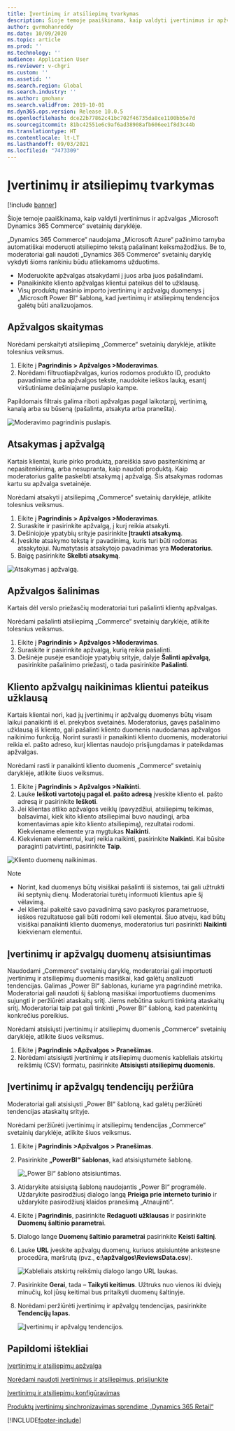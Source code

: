 ```yaml
---
title: Įvertinimų ir atsiliepimų tvarkymas
description: Šioje temoje paaiškinama, kaip valdyti įvertinimus ir apžvalgas „Microsoft Dynamics 365 Commerce“ svetainių daryklėje.
author: gvrmohanreddy
ms.date: 10/09/2020
ms.topic: article
ms.prod: ''
ms.technology: ''
audience: Application User
ms.reviewer: v-chgri
ms.custom: ''
ms.assetid: ''
ms.search.region: Global
ms.search.industry: ''
ms.author: gmohanv
ms.search.validFrom: 2019-10-01
ms.dyn365.ops.version: Release 10.0.5
ms.openlocfilehash: dce22b77862c41bc702f46735da8ce1100bb5e7d
ms.sourcegitcommit: 81bc42551e6c9af6ad38908afb606ee1f8d3c44b
ms.translationtype: HT
ms.contentlocale: lt-LT
ms.lasthandoff: 09/03/2021
ms.locfileid: "7473309"
---
```

# <a name="manage-ratings-and-reviews"></a>Įvertinimų ir atsiliepimų tvarkymas

[!include [banner](includes/banner.md)]

Šioje temoje paaiškinama, kaip valdyti įvertinimus ir apžvalgas „Microsoft Dynamics 365 Commerce“ svetainių daryklėje.

„Dynamics 365 Commerce“ naudojama „Microsoft Azure“ pažinimo tarnyba automatiškai moderuoti atsiliepimo tekstą pašalinant keiksmažodžius. Be to, moderatoriai gali naudoti „Dynamics 365 Commerce“ svetainių daryklę vykdyti šioms rankiniu būdu atliekamoms užduotims.

- Moderuokite apžvalgas atsakydami į juos arba juos pašalindami.
- Panaikinkite kliento apžvalgas klientui pateikus dėl to užklausą.
- Visų produktų masinio importo įvertinimų ir apžvalgų duomenys į „Microsoft Power BI“ šabloną, kad įvertinimų ir atsiliepimų tendencijos galėtų būti analizuojamos.

## <a name="read-a-review"></a>Apžvalgos skaitymas 

Norėdami perskaityti atsiliepimą „Commerce“ svetainių daryklėje, atlikite tolesnius veiksmus.

1. Eikite į **Pagrindinis \> Apžvalgos \>Moderavimas**.
1. Norėdami filtruotiapžvalgas, kurios rodomos produkto ID, produkto pavadinime arba apžvalgos tekste, naudokite ieškos lauką, esantį viršutiniame dešiniajame puslapio kampe.

Papildomais filtrais galima riboti apžvalgas pagal laikotarpį, vertinimą, kanalą arba su būseną (pašalinta, atsakyta arba pranešta).

![Moderavimo pagrindinis puslapis.](media/rnr-moderation-home.png) 

## <a name="respond-to-a-review"></a>Atsakymas į apžvalgą 

Kartais klientai, kurie pirko produktą, pareiškia savo pasitenkinimą ar nepasitenkinimą, arba nesupranta, kaip naudoti produktą. Kaip moderatorius galite paskelbti atsakymą į apžvalgą. Šis atsakymas rodomas kartu su apžvalga svetainėje. 

Norėdami atsakyti į atsiliepimą „Commerce“ svetainių daryklėje, atlikite tolesnius veiksmus.

1. Eikite į **Pagrindinis \> Apžvalgos \>Moderavimas**.
1. Suraskite ir pasirinkite apžvalgą, į kurį reikia atsakyti.
1. Dešiniojoje ypatybių srityje pasirinkite **Įtraukti atsakymą**.
1. Įveskite atsakymo tekstą ir pavadinimą, kuris turi būti rodomas atsakytojui. Numatytasis atsakytojo pavadinimas yra **Moderatorius**.
1. Baigę pasirinkite **Skelbti atsakymą**.

![Atsakymas į apžvalgą.](media/rnr-moderation-response.png) 

## <a name="take-down-a-review"></a>Apžvalgos šalinimas 

Kartais dėl verslo priežasčių moderatoriai turi pašalinti klientų apžvalgas. 

Norėdami pašalinti atsiliepimą „Commerce“ svetainių daryklėje, atlikite tolesnius veiksmus.

1. Eikite į **Pagrindinis \> Apžvalgos \>Moderavimas**.
1. Suraskite ir pasirinkite apžvalgą, kurią reikia pašalinti.
1. Dešinėje pusėje esančioje ypatybių srityje, dalyje **Šalinti apžvalgą**, pasirinkite pašalinimo priežastį, o tada pasirinkite **Pašalinti**.
    
## <a name="delete-a-customers-reviews-at-the-customers-request"></a>Kliento apžvalgų naikinimas klientui pateikus užklausą 

Kartais klientai nori, kad jų įvertinimų ir apžvalgų duomenys būtų visam laikui panaikinti iš el. prekybos svetainės. Moderatorius, gavęs pašalinimo užklausą iš kliento, gali pašalinti kliento duomenis naudodamas apžvalgos naikinimo funkciją. Norint surasti ir panaikinti kliento duomenis, moderatoriui reikia el. pašto adreso, kurį klientas naudojo prisijungdamas ir pateikdamas apžvalgas. 

Norėdami rasti ir panaikinti kliento duomenis „Commerce“ svetainių daryklėje, atlikite šiuos veiksmus.

1. Eikite į **Pagrindinis \> Apžvalgos \>Naikinti**.
1. Lauke **Ieškoti vartotojų pagal el. pašto adresą** įveskite kliento el. pašto adresą ir pasirinkite **Ieškoti**.
1. Jei klientas atliko apžvalgos veiklų (pavyzdžiui, atsiliepimų teikimas, balsavimai, kiek kito kliento atsiliepimai buvo naudingi, arba komentavimas apie kito kliento atsiliepimą), rezultatai rodomi. Kiekviename elemente yra mygtukas **Naikinti**.
1. Kiekvienam elementui, kurį reikia naikinti, pasirinkite **Naikinti**. Kai būsite paraginti patvirtinti, pasirinkite **Taip**. 
    
![Kliento duomenų naikinimas.](media/rnr-moderation-delete-reviews.png) 

> [!NOTE]
> - Norint, kad duomenys būtų visiškai pašalinti iš sistemos, tai gali užtrukti iki septynių dienų. Moderatoriai turėtų informuoti klientus apie šį vėlavimą.
> - Jei klientai pakeitė savo pavadinimą savo paskyros parametruose, ieškos rezultatuose gali būti rodomi keli elementai. Šiuo atveju, kad būtų visiškai panaikinti kliento duomenys, moderatorius turi pasirinkti **Naikinti** kiekvienam elementui. 

## <a name="download-ratings-and-reviews-data"></a>Įvertinimų ir apžvalgų duomenų atsisiuntimas

Naudodami „Commerce“ svetainių daryklę, moderatoriai gali importuoti įvertinimų ir atsiliepimų duomenis masiškai, kad galėtų analizuoti tendencijas. Galimas „Power BI“ šablonas, kuriame yra pagrindinė metrika. Moderatoriai gali naudoti šį šabloną masiškai importuotiems duomenims sujungti ir peržiūrėti ataskaitų sritį. Jiems nebūtina sukurti tinkintą ataskaitų sritį. Moderatoriai taip pat gali tinkinti „Power BI“ šabloną, kad patenkintų konkrečius poreikius. 

Norėdami atsisiųsti įvertinimų ir atsiliepimų duomenis „Commerce“ svetainių daryklėje, atlikite šiuos veiksmus.

1. Eikite į **Pagrindinis \>Apžvalgos \> Pranešimas**.
1. Norėdami atsisiųsti įvertinimų ir atsiliepimų duomenis kableliais atskirtų reikšmių (CSV) formatu, pasirinkite **Atsisiųsti atsiliepimų duomenis**.

## <a name="view-ratings-and-reviews-trends"></a>Įvertinimų ir apžvalgų tendencijų peržiūra

Moderatoriai gali atsisiųsti „Power BI“ šabloną, kad galėtų peržiūrėti tendencijas ataskaitų srityje.

Norėdami peržiūrėti įvertinimų ir atsiliepimų tendencijas „Commerce“ svetainių daryklėje, atlikite šiuos veiksmus.

1. Eikite į **Pagrindinis \>Apžvalgos \> Pranešimas**.
1. Pasirinkite **„PowerBI“ šablonas**, kad atsisiųstumėte šabloną.

    ![„Power BI“ šablono atsisiuntimas.](media/rnr-moderation-reports.png) 

1. Atidarykite atsisiųstą šabloną naudojantis „Power BI“ programėle. Uždarykite pasirodžiusį dialogo langą **Prieiga prie interneto turinio** ir uždarykite pasirodžiusį klaidos pranešimą „Atnaujinti“.
1. Eikite į **Pagrindinis**, pasirinkite **Redaguoti užklausas** ir pasirinkite **Duomenų šaltinio parametrai**.
1. Dialogo lange **Duomenų šaltinio parametrai** pasirinkite **Keisti šaltinį**.
1. Lauke **URL** įveskite apžvalgų duomenų, kuriuos atsisiuntėte ankstesne procedūra, maršrutą (pvz., **c:\\apžvalgos\\ReviewsData.csv**).

    ![Kableliais atskirtų reikšmių dialogo lango URL laukas.](media/rnr-powerbi-datasource-settings.png) 

1. Pasirinkite **Gerai**, tada – **Taikyti keitimus**. Užtruks nuo vienos iki dviejų minučių, kol jūsų keitimai bus pritaikyti duomenų šaltinyje.
1. Norėdami peržiūrėti įvertinimų ir apžvalgų tendencijas, pasirinkite **Tendencijų lapas**.

    ![Įvertinimų ir apžvalgų tendencijos.](media/rnr-powerbi-dashboard-template.png) 
    
## <a name="additional-resources"></a>Papildomi ištekliai

[Įvertinimų ir atsiliepimų apžvalga](ratings-reviews-overview.md)

[Norėdami naudoti įvertinimus ir atsiliepimus, prisijunkite](opt-in-ratings-reviews.md)

[Įvertinimų ir atsiliepimų konfigūravimas](configure-ratings-reviews.md)

[Produktų įvertinimų sinchronizavimas sprendime „Dynamics 365 Retail“](sync-product-ratings.md)


[!INCLUDE[footer-include](../includes/footer-banner.md)]
